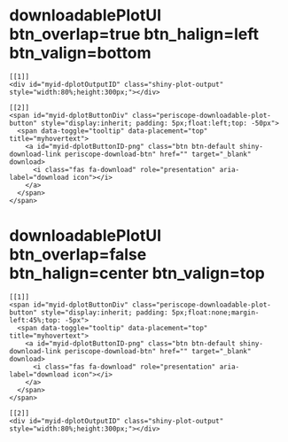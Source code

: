 # downloadablePlotUI btn_overlap=true btn_halign=left btn_valign=bottom

    [[1]]
    <div id="myid-dplotOutputID" class="shiny-plot-output" style="width:80%;height:300px;"></div>
    
    [[2]]
    <span id="myid-dplotButtonDiv" class="periscope-downloadable-plot-button" style="display:inherit; padding: 5px;float:left;top: -50px">
      <span data-toggle="tooltip" data-placement="top" title="myhovertext">
        <a id="myid-dplotButtonID-png" class="btn btn-default shiny-download-link periscope-download-btn" href="" target="_blank" download>
          <i class="fas fa-download" role="presentation" aria-label="download icon"></i>
        </a>
      </span>
    </span>
    

# downloadablePlotUI btn_overlap=false btn_halign=center btn_valign=top

    [[1]]
    <span id="myid-dplotButtonDiv" class="periscope-downloadable-plot-button" style="display:inherit; padding: 5px;float:none;margin-left:45%;top: -5px">
      <span data-toggle="tooltip" data-placement="top" title="myhovertext">
        <a id="myid-dplotButtonID-png" class="btn btn-default shiny-download-link periscope-download-btn" href="" target="_blank" download>
          <i class="fas fa-download" role="presentation" aria-label="download icon"></i>
        </a>
      </span>
    </span>
    
    [[2]]
    <div id="myid-dplotOutputID" class="shiny-plot-output" style="width:80%;height:300px;"></div>
    

